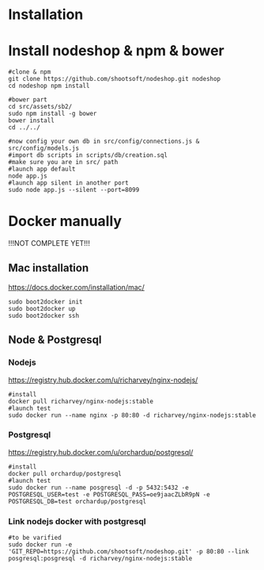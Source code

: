 Installation
==================

# Install nodeshop & npm & bower

```shell
#clone & npm
git clone https://github.com/shootsoft/nodeshop.git nodeshop
cd nodeshop npm install

#bower part
cd src/assets/sb2/
sudo npm install -g bower
bower install
cd ../../

#now config your own db in src/config/connections.js & src/config/models.js
#import db scripts in scripts/db/creation.sql
#make sure you are in src/ path
#launch app default
node app.js
#launch app silent in another port 
sudo node app.js --silent --port=8099
```

# Docker manually

!!!NOT COMPLETE YET!!!

## Mac installation

https://docs.docker.com/installation/mac/

```shell
sudo boot2docker init
sudo boot2docker up
sudo boot2docker ssh
```

## Node & Postgresql

### Nodejs

https://registry.hub.docker.com/u/richarvey/nginx-nodejs/

```shell
#install
docker pull richarvey/nginx-nodejs:stable
#launch test
sudo docker run --name nginx -p 80:80 -d richarvey/nginx-nodejs:stable
```

### Postgresql

https://registry.hub.docker.com/u/orchardup/postgresql/

```shell
#install
docker pull orchardup/postgresql
#launch test
sudo docker run --name posgresql -d -p 5432:5432 -e POSTGRESQL_USER=test -e POSTGRESQL_PASS=oe9jaacZLbR9pN -e POSTGRESQL_DB=test orchardup/postgresql

```

### Link nodejs docker with postgresql

```shell
#to be varified
sudo docker run -e 'GIT_REPO=https://github.com/shootsoft/nodeshop.git' -p 80:80 --link posgresql:posgresql -d richarvey/nginx-nodejs:stable
```


